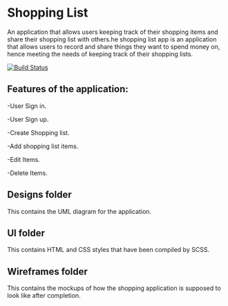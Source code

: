 # Shopping List
An application that allows users keeping track of their shopping items and share their shopping list with others.he shopping list app is an application that allows users to record and share things they want to spend money on, hence meeting the needs of keeping track of their shopping lists.

[![Build Status](https://travis-ci.org/serubirikenny/ShoppingList.svg?branch=master)](https://travis-ci.org/serubirikenny/ShoppingList)

## Features of the application:

-User Sign in.

-User Sign up.

-Create Shopping list.

-Add shopping list items.

-Edit Items.

-Delete Items.


## Designs folder
This contains the UML diagram for the application.

## UI folder 
This contains HTML and CSS styles that have been compiled by SCSS.

## Wireframes folder 
This contains the mockups of how the shopping application is supposed to look like after completion.

